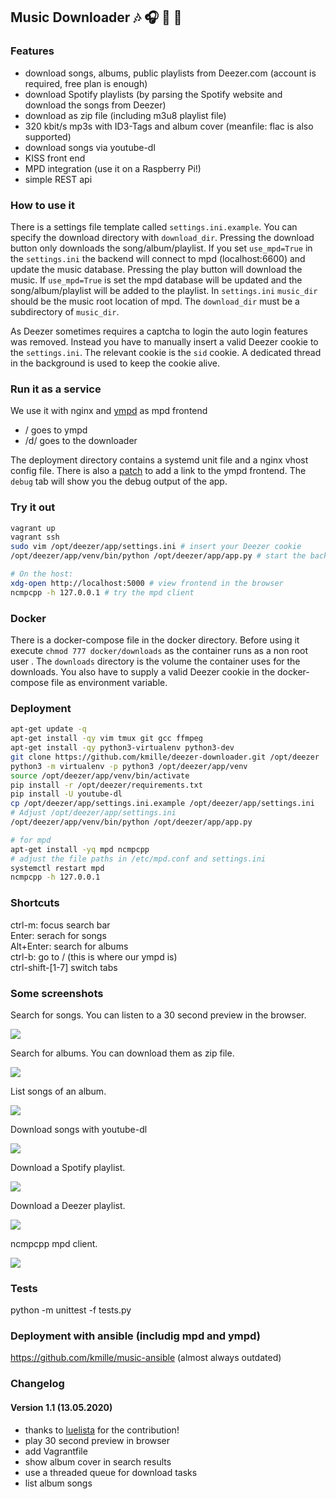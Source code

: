 ## Music Downloader  :notes: :headphones: :dancer: :unicorn:

### Features

- download songs, albums, public playlists from Deezer.com (account is required, free plan is enough)
- download Spotify playlists (by parsing the Spotify website and download the songs from Deezer)
- download as zip file (including m3u8 playlist file)
- 320 kbit/s mp3s with ID3-Tags and album cover (meanfile: flac is also supported)
- download songs via youtube-dl
- KISS front end
- MPD integration (use it on a Raspberry Pi!)
- simple REST api



### How to use it

There is a settings file template called `settings.ini.example`. You can specify the download directory with  `download_dir`. Pressing the download button only downloads the song/album/playlist. If you set `use_mpd=True` in the `settings.ini` the backend will connect to mpd (localhost:6600) and update the music database. Pressing the play button will download the music. If `use_mpd=True`  is set the mpd database will be updated and the song/album/playlist will be added to the playlist. In `settings.ini` `music_dir` should be the music root location of mpd. The `download_dir` must be a subdirectory of `music_dir`. 

As Deezer sometimes requires a captcha to login the auto login features was removed. Instead you have to manually insert a valid Deezer cookie to the `settings.ini`. The relevant cookie is the `sid` cookie. A dedicated thread in the background is used to keep the cookie alive.



### Run it as a service

We use it with nginx and [ympd](https://github.com/notandy/ympd) as mpd frontend

- / goes to ympd
- /d/ goes to the downloader

The deployment directory contains a systemd unit file and a nginx vhost config file. There is also a [patch](https://github.com/kmille/music-ansible/blob/master/roles/ympd/files/fix_header.patch) to add a link to the ympd frontend. The `debug` tab will show you the debug output of the app.



### Try it out

```bash	
vagrant up
vagrant ssh
sudo vim /opt/deezer/app/settings.ini # insert your Deezer cookie
/opt/deezer/app/venv/bin/python /opt/deezer/app/app.py # start the backend

# On the host:
xdg-open http://localhost:5000 # view frontend in the browser
ncmpcpp -h 127.0.0.1 # try the mpd client
```

### Docker

There is a docker-compose file in the docker directory. Before using it execute `chmod 777 docker/downloads` as the container runs as a non root user . The `downloads` directory is the volume the container uses for the downloads. You also have to supply a valid Deezer cookie in the docker-compose file as environment variable. 

### Deployment

```bash
apt-get update -q
apt-get install -qy vim tmux git gcc ffmpeg
apt-get install -qy python3-virtualenv python3-dev
git clone https://github.com/kmille/deezer-downloader.git /opt/deezer
python3 -m virtualenv -p python3 /opt/deezer/app/venv
source /opt/deezer/app/venv/bin/activate
pip install -r /opt/deezer/requirements.txt
pip install -U youtube-dl
cp /opt/deezer/app/settings.ini.example /opt/deezer/app/settings.ini
# Adjust /opt/deezer/app/settings.ini
/opt/deezer/app/venv/bin/python /opt/deezer/app/app.py

# for mpd
apt-get install -yq mpd ncmpcpp
# adjust the file paths in /etc/mpd.conf and settings.ini
systemctl restart mpd
ncmpcpp -h 127.0.0.1
```



### Shortcuts
ctrl-m: focus search bar  
Enter: serach for songs   
Alt+Enter: search for albums  
ctrl-b: go to / (this is where our ympd is)  
ctrl-shift-[1-7] switch tabs    



### Some screenshots

Search for songs. You can listen to a 30 second preview in the browser.  

![](/screenshots/2020-05-13-211356_screenshot.png)  

Search for albums. You can download them as zip file.  

![](/screenshots/2020-05-13-213544_screenshot.png)

List songs of an album.

![](/screenshots/2020-05-13-211528_screenshot.png)

Download songs with youtube-dl  

![](/screenshots/2020-05-13-211622_screenshot.png)

Download a Spotify playlist.   

![](/screenshots/2020-05-13-211629_screenshot.png)  

Download a Deezer playlist.    

![](/screenshots/2020-05-13-211633_screenshot.png)  

ncmpcpp mpd client.  

![](/screenshots/2020-05-13-212025_screenshot.png)  



### Tests

python -m unittest -f tests.py  



### Deployment with ansible (includig mpd and ympd)
https://github.com/kmille/music-ansible (almost always outdated)



### Changelog

#### Version 1.1 (13.05.2020)

- thanks to [luelista](https://github.com/luelista) for the contribution!
- play 30 second preview in browser
- add Vagrantfile
- show album cover in search results
- use a threaded queue for download tasks
- list album songs
